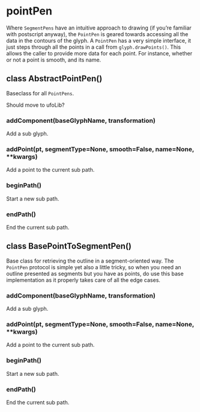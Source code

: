 pointPen
========

Where `SegmentPens` have an intuitive approach to drawing (if you’re familiar with postscript anyway), the `PointPen` is geared towards accessing all the data in the contours of the glyph. A `PointPen` has a very simple interface, it just steps through all the points in a call from `glyph.drawPoints()`. This allows the caller to provide more data for each point. For instance, whether or not a point is smooth, and its name.

## class AbstractPointPen()

Baseclass for all `PointPens`.

Should move to ufoLib?

### addComponent(baseGlyphName, transformation)

Add a sub glyph.

### addPoint(pt, segmentType=None, smooth=False, name=None, **kwargs)

Add a point to the current sub path.

### beginPath()

Start a new sub path.

### endPath()

End the current sub path.

## class BasePointToSegmentPen()

Base class for retrieving the outline in a segment-oriented way. The `PointPen` protocol is simple yet also a little tricky, so when you need an outline presented as segments but you have as points, do use this base implementation as it properly takes care of all the edge cases.

### addComponent(baseGlyphName, transformation)

Add a sub glyph.

### addPoint(pt, segmentType=None, smooth=False, name=None, **kwargs)

Add a point to the current sub path.

### beginPath()

Start a new sub path.

### endPath()

End the current sub path.
